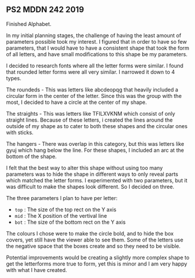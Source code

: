 ## PS2 MDDN 242 2019

Finished Alphabet.

In my initial planning stages, the challenge of having the least amount of parameters possible took my interest. I figured that in order to have so few parameters, that I would have to have a consistent shape that took the form of all letters, and have small modifications to this shape be my parameters.

I decided to research fonts where all the letter forms were similar. I found that rounded letter forms were all very similar. I narrowed it down to 4 types.

The roundeds - This was letters like abcdeopqg that heavily included a circular form in the center of the letter. Since this was the group with the most, I decided to have a circle at the center of my shape.

The straights - This was letters like TFILXVKNM which consist of only straight lines. Because of these letters, i created the lines around the outside of my shape as to cater to both these shapes and the circular ones with sticks.

The hangers - There was overlap in this category, but this was letters like gyuj which hang below the line. For these shapes, I included an arc at the bottom of the shape.

I felt that the best way to alter this shape without using too many parameters was to hide the shape in different ways to only reveal parts which matched the letter forms. I experimented with two parameters, but it was difficult to make the shapes look different. So I decided on three.

The three parameters I plan to have per letter:
  * `top` : The size of the top rect on the Y axis
  * `mid` : The X position of the vertival line
  * `bot` : The size of the bottom rect on the Y axis

The colours I chose were to make the circle bold, and to hide the box covers, yet still have the viewer able to see them. Some of the letters use the negative space that the boxes create and so they need to be visible.

Potential improvements would be creating a slightly more complex shape to get the letterforms more true to form, yet this is minor and I am very happy with what I have created.
